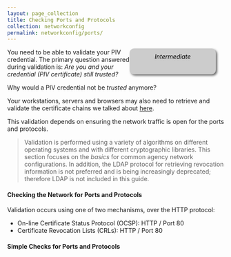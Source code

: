 ```yaml
---
layout: page_collection
title: Checking Ports and Protocols
collection: networkconfig
permalink: networkconfig/ports/
---
```

<div style="float:right; padding:10px; margin-right:20px; border-radius:10px; width:180px; height:40px; box-shadow:3px 3px 5px 0px; text-align:center; background-color:#CCC; color:#666666">
<div style="color:#000000">
<em>Intermediate</em>
</div>
</div>

You need to be able to validate your PIV credential.  The primary question answered during validation is: _Are you and your credential (PIV certificate) still trusted?_

Why would a PIV credential not be _trusted_ anymore?  

Your workstations, servers and browsers may also need to retrieve and validate the certificate chains we talked about [here](#before-you-get-started).  

This validation depends on ensuring the network traffic is open for the ports and protocols.  

> Validation is performed using a variety of algorithms on different operating systems and with different cryptographic libraries. This section focuses on the _basics_ for common agency network configurations.  In addition, the LDAP protocol for retrieving revocation information is not preferred and is being increasingly deprecated; therefore LDAP is not included in this guide.

#### Checking the Network for Ports and Protocols

Validation occurs using one of two mechanisms, over the HTTP protocol:

*  On-line Certificate Status Protocol (OCSP): HTTP / Port 80
*  Certificate Revocation Lists (CRLs): HTTP / Port 80


#### Simple Checks for Ports and Protocols

 
